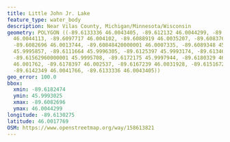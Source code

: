 ```yaml
---
title: Little John Jr. Lake
feature_type: water_body
description: Near Vilas County, Michigan/Minnesota/Wisconsin
geometry: POLYGON ((-89.6133336 46.0043405, -89.612132 46.0044299, -89.61109020000001
  46.0044113, -89.6097717 46.004102, -89.6088919 46.0035207, -89.6083769 46.0026265,
  -89.6082696 46.0013744, -89.60848420000001 46.0007335, -89.6089348 45.9999733, -89.6097931
  45.9995857, -89.6111664 45.9996305, -89.6125397 45.9993174, -89.6134624 45.9993025,
  -89.61562960000001 45.9995708, -89.6172175 45.9997944, -89.6180329 46.0007186, -89.6182474
  46.001762, -89.6178397 46.002537, -89.6167239 46.0031928, -89.6151672 46.0038747,
  -89.6142349 46.0041766, -89.6133336 46.0043405))
geo_error: 100.0
bbox:
  xmin: -89.6182474
  ymin: 45.9993025
  xmax: -89.6082696
  ymax: 46.0044299
longitude: -89.6130275
latitude: 46.0017769
OSM: https://www.openstreetmap.org/way/158613821
---
```

